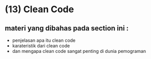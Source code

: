# (13) Clean Code

## materi yang dibahas pada section ini :
  - penjelasan apa itu clean code
  - karateristik dari clean code 
  - dan mengapa clean code sangat penting di dunia pemograman
